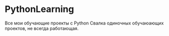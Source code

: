 # PythonLearning
Все мои обучающие проекты с Python
Свалка одиночных обучаюающих проектов, не всегда работающая.
